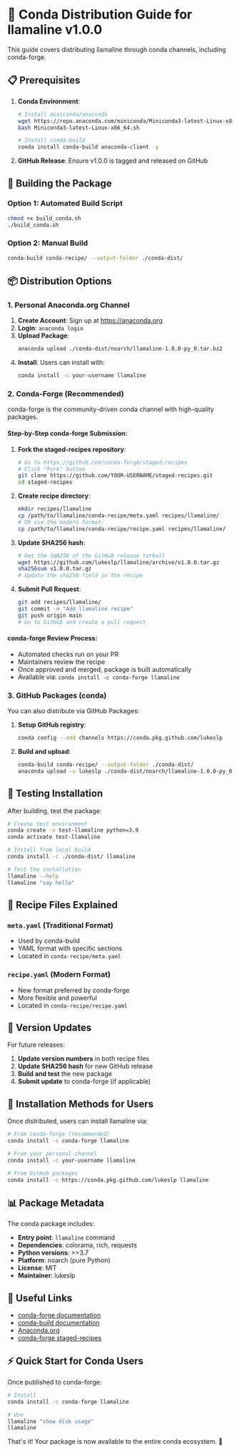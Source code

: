 # 🐍 Conda Distribution Guide for llamaline v1.0.0

This guide covers distributing llamaline through conda channels, including conda-forge.

## 📋 Prerequisites

1. **Conda Environment**:
   ```bash
   # Install miniconda/anaconda
   wget https://repo.anaconda.com/miniconda/Miniconda3-latest-Linux-x86_64.sh
   bash Miniconda3-latest-Linux-x86_64.sh
   
   # Install conda-build
   conda install conda-build anaconda-client -y
   ```

2. **GitHub Release**: Ensure v1.0.0 is tagged and released on GitHub

## 🔨 Building the Package

### Option 1: Automated Build Script
```bash
chmod +x build_conda.sh
./build_conda.sh
```

### Option 2: Manual Build
```bash
conda-build conda-recipe/ --output-folder ./conda-dist/
```

## 📦 Distribution Options

### 1. Personal Anaconda.org Channel

1. **Create Account**: Sign up at https://anaconda.org
2. **Login**: `anaconda login`
3. **Upload Package**:
   ```bash
   anaconda upload ./conda-dist/noarch/llamaline-1.0.0-py_0.tar.bz2
   ```
4. **Install**: Users can install with:
   ```bash
   conda install -c your-username llamaline
   ```

### 2. Conda-Forge (Recommended)

conda-forge is the community-driven conda channel with high-quality packages.

#### Step-by-Step conda-forge Submission:

1. **Fork the staged-recipes repository**:
   ```bash
   # Go to https://github.com/conda-forge/staged-recipes
   # Click "Fork" button
   git clone https://github.com/YOUR-USERNAME/staged-recipes.git
   cd staged-recipes
   ```

2. **Create recipe directory**:
   ```bash
   mkdir recipes/llamaline
   cp /path/to/llamaline/conda-recipe/meta.yaml recipes/llamaline/
   # OR use the modern format:
   cp /path/to/llamaline/conda-recipe/recipe.yaml recipes/llamaline/
   ```

3. **Update SHA256 hash**:
   ```bash
   # Get the SHA256 of the GitHub release tarball
   wget https://github.com/lukeslp/llamaline/archive/v1.0.0.tar.gz
   sha256sum v1.0.0.tar.gz
   # Update the sha256 field in the recipe
   ```

4. **Submit Pull Request**:
   ```bash
   git add recipes/llamaline/
   git commit -m "Add llamaline recipe"
   git push origin main
   # Go to GitHub and create a pull request
   ```

#### conda-forge Review Process:
- Automated checks run on your PR
- Maintainers review the recipe
- Once approved and merged, package is built automatically
- Available via: `conda install -c conda-forge llamaline`

### 3. GitHub Packages (conda)

You can also distribute via GitHub Packages:

1. **Setup GitHub registry**:
   ```bash
   conda config --add channels https://conda.pkg.github.com/lukeslp
   ```

2. **Build and upload**:
   ```bash
   conda-build conda-recipe/ --output-folder ./conda-dist/
   anaconda upload -u lukeslp ./conda-dist/noarch/llamaline-1.0.0-py_0.tar.bz2
   ```

## 🧪 Testing Installation

After building, test the package:

```bash
# Create test environment
conda create -n test-llamaline python=3.9
conda activate test-llamaline

# Install from local build
conda install -c ./conda-dist/ llamaline

# Test the installation
llamaline --help
llamaline "say hello"
```

## 📝 Recipe Files Explained

### `meta.yaml` (Traditional Format)
- Used by conda-build
- YAML format with specific sections
- Located in `conda-recipe/meta.yaml`

### `recipe.yaml` (Modern Format)
- New format preferred by conda-forge
- More flexible and powerful
- Located in `conda-recipe/recipe.yaml`

## 🔄 Version Updates

For future releases:

1. **Update version numbers** in both recipe files
2. **Update SHA256 hash** for new GitHub release
3. **Build and test** the new package
4. **Submit update** to conda-forge (if applicable)

## 🎯 Installation Methods for Users

Once distributed, users can install llamaline via:

```bash
# From conda-forge (recommended)
conda install -c conda-forge llamaline

# From your personal channel
conda install -c your-username llamaline

# From GitHub packages
conda install -c https://conda.pkg.github.com/lukeslp llamaline
```

## 📊 Package Metadata

The conda package includes:
- **Entry point**: `llamaline` command
- **Dependencies**: colorama, rich, requests
- **Python versions**: >=3.7
- **Platform**: noarch (pure Python)
- **License**: MIT
- **Maintainer**: lukeslp

## 🔗 Useful Links

- [conda-forge documentation](https://conda-forge.org/docs/)
- [conda-build documentation](https://docs.conda.io/projects/conda-build/)
- [Anaconda.org](https://anaconda.org/)
- [conda-forge staged-recipes](https://github.com/conda-forge/staged-recipes)

## ⚡ Quick Start for Conda Users

Once published to conda-forge:

```bash
# Install
conda install -c conda-forge llamaline

# Use
llamaline "show disk usage"
llamaline
```

That's it! Your package is now available to the entire conda ecosystem. 🎉 